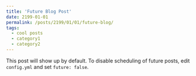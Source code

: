 ```yaml
---
title: 'Future Blog Post'
date: 2199-01-01
permalink: /posts/2199/01/01/future-blog/
tags:
  - cool posts
  - category1
  - category2
---
```


This post will show up by default. To disable scheduling of future posts, edit `config.yml` and set `future: false`.
